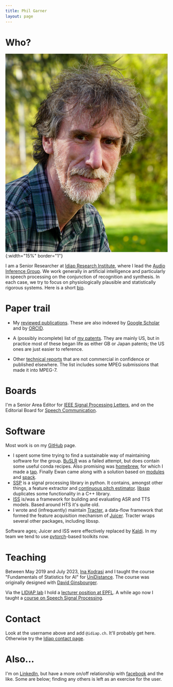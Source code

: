 ```yaml
---
title: Phil Garner
layout: page
---
```


# Who?

![Mugshot](assets/mugshot.jpg){:width="15%" border="1"}

I am a Senior Researcher at [Idiap Research
Institute](http://www.idiap.ch/), where I lead the [Audio Inference Group](https://www.idiap.ch/en/scientific-research/audio-inference).  We work generally in artificial intelligence and particularly in speech processing on the conjunction of recognition and synthesis.  In each case, we try to focus on physiologically plausible and statistically rigorous systems.  Here is a short [bio](ieee-bio.html).

# Paper trail

* My [reviewed publications](png-pubs.html). These are also indexed by
[Google Scholar](http://idiap.ch/~pgarner/scholar) and by [ORCID](https://orcid.org/0000-0002-0814-1348).

* A (possibly incomplete) list of [my patents](png-pats.html). They are
mainly US, but in practice most of these began life as either GB or Japan
patents; the US ones are just easier to reference.

* Other [technical reports](png-tech.html) that are not commercial in
confidence or published elsewhere. The list includes some MPEG submissions that
made it into MPEG-7.

# Boards

I'm a Senior Area Editor for [IEEE Signal Processing Letters](https://signalprocessingsociety.org/publications-resources/ieee-signal-processing-letters/editorial-board), and on the Editorial Board for [Speech Communication](https://www.journals.elsevier.com/speech-communication/editorial-board).

# Software

Most work is on my [GitHub](http://github.com/pgarner) page.

* I spent some time trying to find a sustainable way of maintaining software for the group. [BuSLR](https://github.com/idiap/buslr) was a failed attempt, but does contain some useful conda recipes.  Also promising was [homebrew](https://docs.brew.sh/), for which I made a [tap](https://github.com/pgarner/homebrew-tap).  Finally Ewan came along with a solution based on [modules](https://lmod.readthedocs.io/en/latest/index.html) and [spack](https://spack.io/).
* [SSP](https://github.com/idiap/ssp) is a signal processing library in python.
It contains, amongst other things, a feature extractor and [continuous pitch estimator](http://publications.idiap.ch/index.php/publications/show/2451). [libssp](https://github.com/idiap/libssp) duplicates some functionality in a C++ library.
* [ISS](https://github.com/idiap/iss) is/was a framework for building and
evaluating ASR and TTS models.  Based around HTS it's quite old.
* I wrote and (infrequently) maintain [Tracter](https://github.com/idiap/tracter), a data-flow framework that
formed the feature acquisition mechanism of [Juicer](https://github.com/idiap/juicer).  Tracter wraps several other
packages, including libssp.

Software ages; Juicer and ISS were effectively replaced by [Kaldi](http://kaldi-asr.org).  In my team we tend to use [pytorch](https://pytorch.org/)-based toolkits now.


# Teaching

Between May 2019 and July 2023, [Ina Kodrasi](https://www.idiap.ch/~ikodrasi/) and I taught the course "Fundamentals of Statistics for AI" for
[UniDistance](https://unidistance.ch/en/mathematics-and-computer-science).  The course was originally designed with
[David Ginsbourger](http://www.ginsbourger.ch/).

Via the [LIDIAP lab](https://www.epfl.ch/labs/idiap/) I hold a [lecturer position at EPFL](https://people.epfl.ch/philip.garner).  A while ago now I
taught a [course on Speech Signal Processing](ssp-course.html).

# Contact

Look at the username above and add `@idiap.ch`. It'll probably get
here. Otherwise try the
[Idiap contact page](http://www.idiap.ch/en/people/directory/306).

# Also...

I'm on [LinkedIn](http://www.linkedin.com/in/philipngarner), but have a more on/off relationship with [facebook](facebook.html) and the like.  Some are below; finding any others is left as an exercise for the user.
